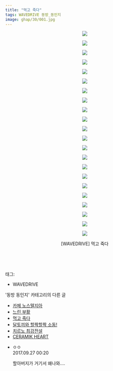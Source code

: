 ```yaml
---
title: "먹고 죽다"
tags: WAVEDRIVE 동방_동인지
image: ghap/30/001.jpg
---
```

<div class="article">
<p style="text-align: center; clear: none; float: none;"><img src="{{ site.nasurl }}/ghap/30/001.jpg"/></p>
<p style="text-align: center; clear: none; float: none;"><img src="{{ site.nasurl }}/ghap/30/002.jpg"/></p>
<p style="text-align: center; clear: none; float: none;"><img src="{{ site.nasurl }}/ghap/30/003.jpg"/></p>
<p style="text-align: center; clear: none; float: none;"><img src="{{ site.nasurl }}/ghap/30/004.jpg"/></p>
<p style="text-align: center; clear: none; float: none;"><img src="{{ site.nasurl }}/ghap/30/005.jpg"/></p>
<p style="text-align: center; clear: none; float: none;"><img src="{{ site.nasurl }}/ghap/30/006.jpg"/></p>
<p style="text-align: center; clear: none; float: none;"><img src="{{ site.nasurl }}/ghap/30/007.jpg"/></p>
<p style="text-align: center; clear: none; float: none;"><img src="{{ site.nasurl }}/ghap/30/008.jpg"/></p>
<p style="text-align: center; clear: none; float: none;"><img src="{{ site.nasurl }}/ghap/30/009.jpg"/></p>
<p style="text-align: center; clear: none; float: none;"><img src="{{ site.nasurl }}/ghap/30/010.jpg"/></p>
<p style="text-align: center; clear: none; float: none;"><img src="{{ site.nasurl }}/ghap/30/011.jpg"/></p>
<p style="text-align: center; clear: none; float: none;"><img src="{{ site.nasurl }}/ghap/30/012.jpg"/></p>
<p style="text-align: center; clear: none; float: none;"><img src="{{ site.nasurl }}/ghap/30/013.jpg"/></p>
<p style="text-align: center; clear: none; float: none;"><img src="{{ site.nasurl }}/ghap/30/014.jpg"/></p>
<p style="text-align: center; clear: none; float: none;"><img src="{{ site.nasurl }}/ghap/30/015.jpg"/></p>
<p style="text-align: center; clear: none; float: none;"><img src="{{ site.nasurl }}/ghap/30/016.jpg"/></p>
<p style="text-align: center; clear: none; float: none;"><img src="{{ site.nasurl }}/ghap/30/017.jpg"/></p>
<p style="text-align: center; clear: none; float: none;"><img src="{{ site.nasurl }}/ghap/30/018.jpg"/></p>
<p style="text-align: center; clear: none; float: none;"><img src="{{ site.nasurl }}/ghap/30/019.jpg"/></p>
<p style="text-align: center; clear: none; float: none;"><img src="{{ site.nasurl }}/ghap/30/020.jpg"/></p>
<p style="text-align: center; clear: none; float: none;"><img src="{{ site.nasurl }}/ghap/30/021.jpg"/></p>
<p style="text-align: center; clear: none; float: none;"><img src="{{ site.nasurl }}/ghap/30/022.jpg"/></p>
<p style="text-align: center; clear: none; float: none;">[WAVEDRIVE] 먹고 죽다</p>
<p><br/></p>
<p><br/></p>
</div><div class="tagTrail">
<p>태그: </p>
<ul>
<li>WAVEDRIVE</li>
</ul>
</div><div class="another">
<p>'동방 동인지' 카테고리의 다른 글</p>
<ul>
<li><a href="/2016-06-16-ghap_32">카페 노스텔지아</a></li>
<li><a href="/2016-06-16-ghap_31">느린 부활</a></li>
<li><a href="/2016-06-16-ghap_30">먹고 죽다</a></li>
<li><a href="/2016-06-16-ghap_29">달토끼와 할짝할짝 소동!</a></li>
<li><a href="/2016-06-16-ghap_28">치르노 최강전설</a></li>
<li><a href="/2016-06-16-ghap_27">CERAMIK HEART</a></li>
</ul>
</div><div class="cb_module cb_fluid">
<div class="cb_wrt cb_profile">
<div class="comment">
<ul>
<li class="cb_thumb_off" id="comment15091207">
<div class="cb_comment_area">
<div class="cb_info_area">
<div class="cb_section">
<span class="cb_nick_name">ㅇㅇ</span>
</div>
<div class="cb_section">
<span class="cb_date">2017.09.27 00:20 </span>
</div>
</div>
<div class="cb_dsc_comment">
<p class="cb_dsc">
											할아버지가 거기서 왜나와....
										</p>
</div>
</div></li>
</ul>
</div>
</div><!-- commentList close -->
</div>